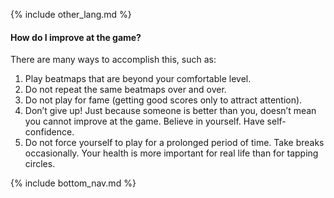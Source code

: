 {% include other_lang.md %}

#### How do I improve at the game?

There are many ways to accomplish this, such as:

1. Play beatmaps that are beyond your comfortable level.
2. Do not repeat the same beatmaps over and over.
3. Do not play for fame (getting good scores only to attract attention).
4. Don’t give up! Just because someone is better than you, doesn’t mean you cannot improve at the game. Believe in yourself. Have self-confidence.
5. Do not force yourself to play for a prolonged period of time. Take breaks occasionally. Your health is more important for real life than for tapping circles.

<!-- Don't touch this part thank you -->
{% include bottom_nav.md %}